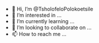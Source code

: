 - 👋 Hi, I’m @TsholofeloPolokoetsile
- 👀 I’m interested in ...
- 🌱 I’m currently learning ...
- 💞️ I’m looking to collaborate on ...
- 📫 How to reach me ...

<!---
TsholofeloPolokoetsile/TsholofeloPolokoetsile is a ✨ special ✨ repository because its `README.md` (this file) appears on your GitHub profile.
You can click the Preview link to take a look at your changes.
--->
